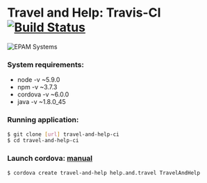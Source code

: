 # Travel and Help: Travis-CI [![Build Status](https://travis-ci.org/stremann/travel-and-help-ci.svg?branch=master)](https://travis-ci.org/stremann/travel-and-help-ci)

![EPAM Systems](http://stremann.github.io/assets/images/logo.svg)

### System requirements:
- node -v ~5.9.0
- npm -v ~3.7.3
- cordova -v ~6.0.0
- java -v ~1.8.0_45

### Running application:
```sh
$ git clone [url] travel-and-help-ci
$ cd travel-and-help-ci
```

### Launch cordova: [manual](https://cordova.apache.org/docs/en/latest/guide/cli/index.html)
```sh
$ cordova create travel-and-help help.and.travel TravelAndHelp
```